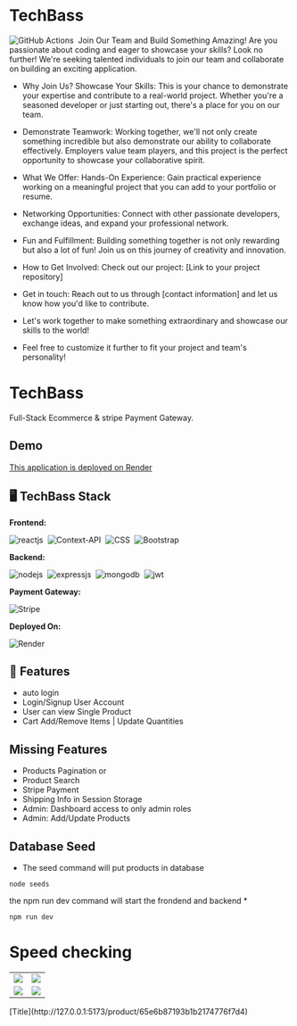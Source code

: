 # TechBass

![GitHub Actions](https://img.shields.io/badge/github%20actions-%232671E5.svg?style=for-the-badge&logo=githubactions&logoColor=white)&nbsp;
Join Our Team and Build Something Amazing!
Are you passionate about coding and eager to showcase your skills? Look no further! We're seeking talented individuals to join our team and collaborate on building an exciting application.

- Why Join Us?
Showcase Your Skills: This is your chance to demonstrate your expertise and contribute to a real-world project. Whether you're a seasoned developer or just starting out, there's a place for you on our team.

- Demonstrate Teamwork: Working together, we'll not only create something incredible but also demonstrate our ability to collaborate effectively. Employers value team players, and this project is the perfect opportunity to showcase your collaborative spirit.

- What We Offer:
Hands-On Experience: Gain practical experience working on a meaningful project that you can add to your portfolio or resume.

- Networking Opportunities: Connect with other passionate developers, exchange ideas, and expand your professional network.

- Fun and Fulfillment: Building something together is not only rewarding but also a lot of fun! Join us on this journey of creativity and innovation.

- How to Get Involved:
Check out our project: [Link to your project repository]

- Get in touch: Reach out to us through [contact information] and let us know how you'd like to contribute.

- Let's work together to make something extraordinary and showcase our skills to the world!

- Feel free to customize it further to fit your project and team's personality!

# TechBass
Full-Stack Ecommerce & stripe Payment Gateway.

## Demo
[This application is deployed on Render](https://hateybazarey.onrender.com) 


## 🖥️ TechBass Stack
**Frontend:**


![reactjs](https://img.shields.io/badge/React-20232A?style=for-the-badge&logo=react&logoColor=61DAFB)&nbsp;
![Context-API](https://img.shields.io/badge/Context--Api-000000?style=for-the-badge&logo=react)&nbsp;
![CSS](https://img.shields.io/badge/CSS3-1572B6?style=for-the-badge&logo=css3&logoColor=white)&nbsp;
![Bootstrap](https://img.shields.io/badge/Bootstrap-563D7C?style=for-the-badge&logo=bootstrap&logoColor=white)&nbsp;


**Backend:**

![nodejs](https://img.shields.io/badge/Node.js-43853D?style=for-the-badge&logo=node.js&logoColor=white)&nbsp;
![expressjs](https://img.shields.io/badge/Express.js-000000?style=for-the-badge&logo=express&logoColor=white)&nbsp;
![mongodb](https://img.shields.io/badge/MongoDB-4EA94B?style=for-the-badge&logo=mongodb&logoColor=white)&nbsp;
![jwt](	https://img.shields.io/badge/JWT-000000?style=for-the-badge&logo=JSON%20web%20tokens&logoColor=white)&nbsp;

**Payment Gateway:**

![Stripe](https://img.shields.io/badge/Stripe-626CD9?style=for-the-badge&logo=Stripe&logoColor=white)

**Deployed On:**

![Render]()


## 🚀 Features
- auto login
- Login/Signup User Account
- User can view Single Product
- Cart Add/Remove Items | Update Quantities

##  Missing Features
- Products Pagination or
- Product Search
- Stripe Payment 
- Shipping Info in Session Storage
- Admin: Dashboard access to only admin roles
- Admin: Add/Update Products



## Database Seed

* The seed command will put products in database
```
node seeds
```

the npm run dev command will start the frondend and backend
* 
```
npm run dev
```

# Speed checking

<table>
  <tr>
    <td><img src="https://github.com/americanoame/Weather-Dashboard/assets/77306236/a4c2cbbe-454b-4017-b361-581d15c67460" /></td>
    <td><img src="https://github.com/americanoame/Weather-Dashboard/assets/77306236/f9fe8fcf-c375-4c19-bdc6-023ce8752436" /></td>
  </tr>
  <tr>
    <td><img src="https://github.com/americanoame/TechBass/assets/77306236/32e845ee-4b7f-464e-b028-6e79a720cb73" /></td>
    <td><img src="https://github.com/americanoame/TechBass/assets/77306236/f3fd8b7f-cda5-473e-ba72-a1135b321154" /></td>
  </tr>
</table>
[Title](http://127.0.0.1:5173/product/65e6b87193b1b2174776f7d4)
